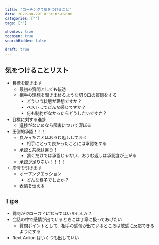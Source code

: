 ```yaml
---
title: "コーチングで気をつけること"
date: 2022-09-28T18:34:02+09:00
categories: [""]
tags: [""]

showtoc: true
tocopen: true
searchHidden: false

draft: true
---
```


## 気をつけることリスト

- 目標を聞き出す
  - 最初の質問としても有効
  - 相手の理想を聞き出せるような切り口の質問をする
    - どういう状態が理想ですか？
    - ベストってどんな感じですか？
    - 何も制約がなかったらどうしたいですか？
- 目標に対する進捗
  - 進捗がないのなら障害について深ぼる
- 圧倒的承認！！！
  - 良かったことはおうむ返ししておく
    - 相手にとって良かったことには承認をする
  - 承認と共感は違う！
    - 頷くだけでは承認じゃない、おうむ返しは承認度が上がる
  - 承認が足りない！！！！
- 感情を引き出す
  - オープンクエッション
    - どんな様子でしたか？
  - 表情を伝える

## Tips

- 質問がクローズドになってはいませんか？
- 会話の中で感情が出ているときには丁寧に扱ってあげたい
  - 質問ポイントとして、相手の感情が出ているところは敏感に反応できるようにする
- Next Action はいくつも出していい
